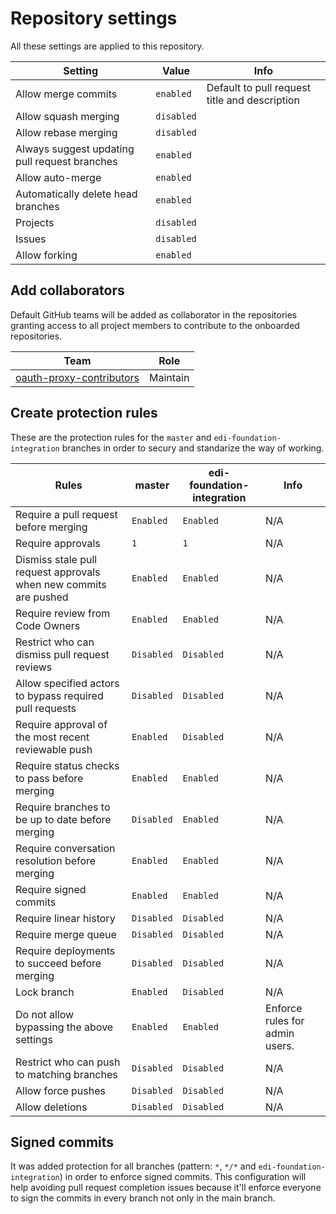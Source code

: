# Repository settings

All these settings are applied to this repository.

| Setting | Value | Info |
|-|-|-|
| Allow merge commits | `enabled` | Default to pull request title and description |
| Allow squash merging | `disabled` | |
| Allow rebase merging | `disabled` | |
| Always suggest updating pull request branches | `enabled` | |
| Allow auto-merge | `enabled` | |
| Automatically delete head branches | `enabled` | |
| Projects | `disabled` | |
| Issues | `disabled` | |
| Allow forking | `enabled` | |

## Add collaborators

Default GitHub teams will be added as collaborator in the repositories granting access to all project members to contribute to the onboarded repositories.

| Team | Role |
|-|-|
| [oauth-proxy-contributors](https://github.com/orgs/philips-forks/teams/oauth-proxy-contributors) | Maintain |

## Create protection rules

These are the protection rules for the `master` and `edi-foundation-integration` branches in order to secury and standarize the way of working.

| Rules | master | edi-foundation-integration | Info |
|-|-|-|-|
| Require a pull request before merging | `Enabled` | `Enabled` | N/A |
| Require approvals | `1` | `1` | N/A |
| Dismiss stale pull request approvals when new commits are pushed | `Enabled` | `Enabled` | N/A |
| Require review from Code Owners | `Enabled` | `Enabled`| N/A |
|Restrict who can dismiss pull request reviews | `Disabled` | `Disabled` | N/A |
| Allow specified actors to bypass required pull requests | `Disabled` | `Disabled` | N/A |
| Require approval of the most recent reviewable push | `Enabled` | `Disabled`| N/A |
| Require status checks to pass before merging | `Enabled` | `Enabled`| N/A |
| Require branches to be up to date before merging | `Disabled` | `Enabled`| N/A |
| Require conversation resolution before merging | `Enabled` | `Enabled`| N/A |
| Require signed commits | `Enabled` | `Enabled`| N/A |
| Require linear history | `Disabled` | `Disabled` | N/A |
| Require merge queue | `Disabled` | `Disabled` | N/A |
| Require deployments to succeed before merging | `Disabled` | `Disabled` | N/A |
| Lock branch | `Enabled` | `Disabled` | N/A |
| Do not allow bypassing the above settings | `Enabled` | `Enabled`| Enforce rules for admin users. |
| Restrict who can push to matching branches | `Disabled` | `Disabled` | N/A |
| Allow force pushes | `Disabled` | `Disabled` | N/A |
| Allow deletions | `Disabled` | `Disabled` | N/A |

## Signed commits

It was added protection for all branches (pattern: `*`, `*/*` and `edi-foundation-integration`) in order to enforce signed commits. This configuration will help avoiding pull request completion issues because it'll enforce everyone to sign the commits in every branch not only in the main branch.

